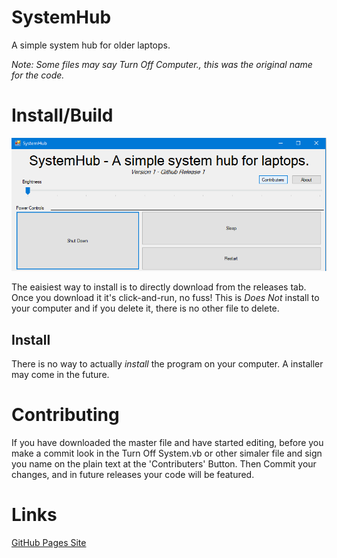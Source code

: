# SystemHub
A simple system hub for older laptops.

*Note: Some files may say Turn Off Computer., this was the original name for the code.*

# Install/Build
![SystemHub](/systemhub.png)

The eaisiest way to install is to directly download from the releases tab.
Once you download it it's click-and-run, no fuss!
This is *Does Not* install to your computer and if you delete it, there is no other file to delete.

## Install

There is no way to actually *install* the program on your computer.
A installer may come in the future.

# Contributing

If you have downloaded the master file and have started editing, before you make a commit look in the Turn Off System.vb or other simaler file and sign you name on the plain text at the 'Contributers' Button.
Then Commit your changes, and in future releases your code will be featured.

# Links
[GitHub Pages Site](blockarchitech.github.io/SystemHub)
